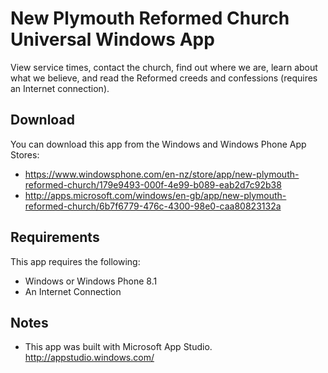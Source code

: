 # New Plymouth Reformed Church Universal Windows App
View service times, contact the church, find out where we are, learn about what we believe, and read the Reformed creeds and confessions (requires an Internet connection).

## Download
You can download this app from the Windows and Windows Phone App Stores:
 * https://www.windowsphone.com/en-nz/store/app/new-plymouth-reformed-church/179e9493-000f-4e99-b089-eab2d7c92b38
 * http://apps.microsoft.com/windows/en-gb/app/new-plymouth-reformed-church/6b7f6779-476c-4300-98e0-caa80823132a

## Requirements

This app requires the following:
 * Windows or Windows Phone 8.1
 * An Internet Connection

## Notes
 * This app was built with Microsoft App Studio. http://appstudio.windows.com/
